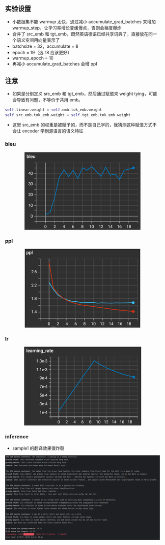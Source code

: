 ## 实验设置
- 小数据集不能 warmup 太快，通过减小 accumulate_grad_batches 来增加 warmup_step，让学习率增长变缓慢点，否则会梯度爆炸
- 合并了 src_emb 和 tgt_emb，既然英语德语已经共享词典了，直接放在同一个语义空间用向量表示了
- batchsize = 32，accumulate = 8
- epoch = 19（选 18 应该更好）
- warmup_epoch = 10
- 再减小 accumulate_grad_batches 会增 ppl

## 注意
- 如果是分别定义 src_emb 和 tgt_emb，然后通过赋值来 weight tying，可能会导致有问题，不等价于共用 emb。

``` python
self.linear.weight = self.emb.tok_emb.weight
self.src_emb.tok_emb.weight = self.tgt_emb.tok_emb.weight
```
- 这里 src_emb 的权重是被赋予的，而不是自己学的，我猜测这种赋值方式不会让 encoder 学到源语言的语义特征


### bleu
<div style="text-align: center;">
  <img src="./images/bleu.png" alt="bleu" style="width: auto; height: auto;">
</div>

### ppl
<div style="text-align: center;">
  <img src="./images/ppl.png" alt="ppl" style="width: auto; height: auto;">
</div>

### lr
<div style="text-align: center;">
  <img src="./images/lr.png" alt="lr" style="width: auto; height: auto;">
</div>

### inference
- sample1 的翻译效果很炸裂
<div style="text-align: center;">
  <img src="./images/infer.png" alt="infer" style="width: auto; height: auto;">
</div>
